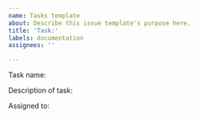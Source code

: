 ```yaml
---
name: Tasks template
about: Describe this issue template's purpose here.
title: 'Task:'
labels: documentation
assignees: ''

---
```


Task name:

Description of task:

Assigned to:
